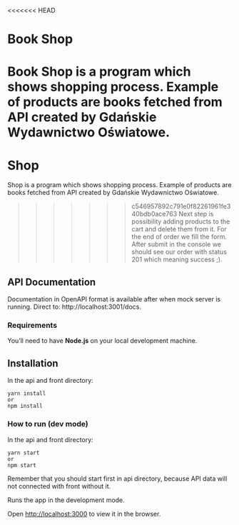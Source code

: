 <<<<<<< HEAD
# Book Shop

Book Shop is a program which shows shopping process. Example of products are books fetched from API created by Gdańskie Wydawnictwo Oświatowe.
=======
# Shop

Shop is a program which shows shopping process. Example of products are books fetched from API created by Gdańskie Wydawnictwo Oświatowe.
>>>>>>> c546957892c791e0f82261961fe340bdb0ace763
Next step is possibility adding products to the cart and delete them from it. For the end of order we fill the form. After submit in the console we should see our order with status 201 which meaning success ;).

## API Documentation

Documentation in OpenAPI format is available after when mock server is running. Direct to: http://localhost:3001/docs.

### Requirements

You’ll need to have **Node.js** on your local development machine.

## Installation

In the api and front directory:

    yarn install
    or
    npm install

### How to run (dev mode)

In the api and front directory:

    yarn start
    or
    npm start

Remember that you should start first in api directory, because API data will not connected with front without it.

Runs the app in the development mode.

Open [http://localhost:3000](http://localhost:3000) to view it in the browser.
